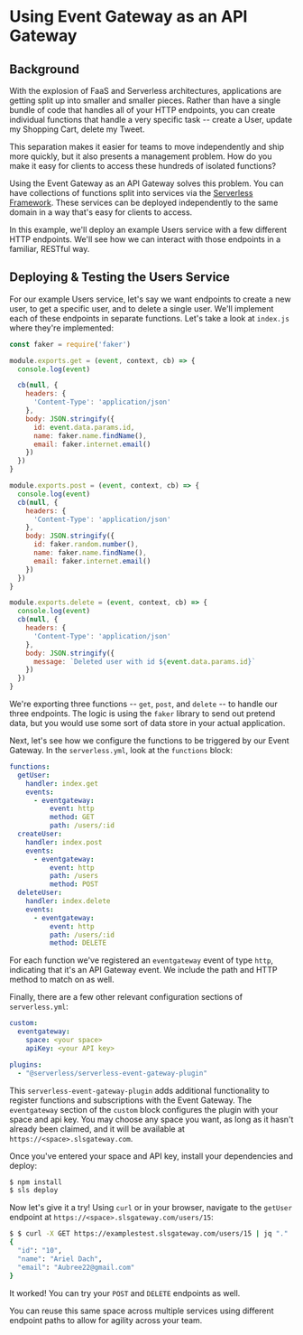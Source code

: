 # Using Event Gateway as an API Gateway

## Background

With the explosion of FaaS and Serverless architectures, applications are getting split up into smaller and smaller pieces. Rather than have a single bundle of code that handles all of your HTTP endpoints, you can create individual functions that handle a very specific task -- create a User, update my Shopping Cart, delete my Tweet.

This separation makes it easier for teams to move independently and ship more quickly, but it also presents a management problem. How do you make it easy for clients to access these hundreds of isolated functions?

Using the Event Gateway as an API Gateway solves this problem. You can have collections of functions split into services via the [Serverless Framework](https://github.com/serverless/serverless). These services can be deployed independently to the same domain in a way that's easy for clients to access.

In this example, we'll deploy an example Users service with a few different HTTP endpoints. We'll see how we can interact with those endpoints in a familiar, RESTful way.


## Deploying & Testing the Users Service

For our example Users service, let's say we want endpoints to create a new user, to get a specific user, and to delete a single user. We'll implement each of these endpoints in separate functions. Let's take a look at `index.js` where they're implemented:

```javascript
const faker = require('faker')

module.exports.get = (event, context, cb) => {
  console.log(event)

  cb(null, {
    headers: {
      'Content-Type': 'application/json'
    },
    body: JSON.stringify({
      id: event.data.params.id,
      name: faker.name.findName(),
      email: faker.internet.email()
    })
  })
}

module.exports.post = (event, context, cb) => {
  console.log(event)
  cb(null, {
    headers: {
      'Content-Type': 'application/json'
    },
    body: JSON.stringify({
      id: faker.random.number(),
      name: faker.name.findName(),
      email: faker.internet.email()
    })
  })
}

module.exports.delete = (event, context, cb) => {
  console.log(event)
  cb(null, {
    headers: {
      'Content-Type': 'application/json'
    },
    body: JSON.stringify({
      message: `Deleted user with id ${event.data.params.id}`
    })
  })
}
```

We're exporting three functions -- `get`, `post`, and `delete` -- to handle our three endpoints. The logic is using the `faker` library to send out pretend data, but you would use some sort of data store in your actual application.

Next, let's see how we configure the functions to be triggered by our Event Gateway. In the `serverless.yml`, look at the `functions` block:

```yml
functions:
  getUser:
    handler: index.get
    events:
      - eventgateway:
          event: http
          method: GET
          path: /users/:id
  createUser:
    handler: index.post
    events:
      - eventgateway:
          event: http
          path: /users
          method: POST
  deleteUser:
    handler: index.delete
    events:
      - eventgateway:
          event: http
          path: /users/:id
          method: DELETE
```

For each function we've registered an `eventgateway` event of type `http`, indicating that it's an API Gateway event. We include the path and HTTP method to match on as well.

Finally, there are a few other relevant configuration sections of `serverless.yml`:

```yml
custom:
  eventgateway:
    space: <your space>
    apiKey: <your API key>

plugins:
  - "@serverless/serverless-event-gateway-plugin"
```

This `serverless-event-gateway-plugin` adds additional functionality to register functions and subscriptions with the Event Gateway. The `eventgateway` section of the `custom` block configures the plugin with your space and api key. You may choose any space you want, as long as it hasn't already been claimed, and it will be available at `https://<space>.slsgateway.com`.

Once you've entered your space and API key, install your dependencies and deploy:

```bash
$ npm install
$ sls deploy
```

Now let's give it a try! Using `curl` or in your browser, navigate to the `getUser` endpoint at `https://<space>.slsgateway.com/users/15`:

```bash
$ $ curl -X GET https://examplestest.slsgateway.com/users/15 | jq "."
{
  "id": "10",
  "name": "Ariel Dach",
  "email": "Aubree22@gmail.com"
}
```

It worked! You can try your `POST` and `DELETE` endpoints as well.

You can reuse this same space across multiple services using different endpoint paths to allow for agility across your team.
